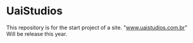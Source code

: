 # UaiStudios
This repository is for the start project of a site. "www.uaistudios.com.br" Will be release this year. 

